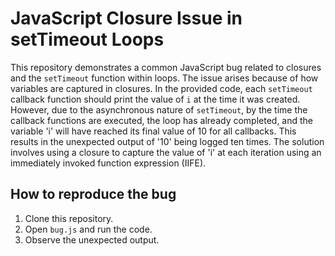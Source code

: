 # JavaScript Closure Issue in setTimeout Loops

This repository demonstrates a common JavaScript bug related to closures and the `setTimeout` function within loops.  The issue arises because of how variables are captured in closures. In the provided code, each `setTimeout` callback function should print the value of `i` at the time it was created. However, due to the asynchronous nature of `setTimeout`, by the time the callback functions are executed, the loop has already completed, and the variable 'i' will have reached its final value of 10 for all callbacks. This results in the unexpected output of '10' being logged ten times. The solution involves using a closure to capture the value of 'i' at each iteration using an immediately invoked function expression (IIFE).

## How to reproduce the bug

1. Clone this repository.
2. Open `bug.js` and run the code.
3. Observe the unexpected output.